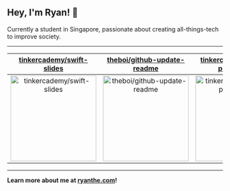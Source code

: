 ## Hey, I'm Ryan! 👋

Currently a student in Singapore, passionate about creating all-things-tech to improve society.

---

| [tinkercademy/swift-slides](https://github.com/tinkercademy/swift-slides) | [theboi/github-update-readme](https://github.com/theboi/github-update-readme) | [tinkercademy/phaser-pong-game](https://github.com/tinkercademy/phaser-pong-game) |
| :-: | :-: | :-: |
| <a href="https://github.com/tinkercademy/swift-slides"><img src="https://github.com/theboi/theboi/raw/main/DISPLAY.jpg" alt="tinkercademy/swift-slides" title="tinkercademy/swift-slides" width="200" height="200"></a> | <a href="https://github.com/theboi/github-update-readme"><img src="https://github.com/theboi/github-update-readme/raw/main/DISPLAY.jpg" alt="theboi/github-update-readme" title="theboi/github-update-readme" width="200" height="200"></a> | <a href="https://github.com/tinkercademy/phaser-pong-game"><img src="https://github.com/theboi/theboi/raw/main/DISPLAY.jpg" alt="tinkercademy/phaser-pong-game" title="tinkercademy/phaser-pong-game" width="200" height="200"></a> |



---

**Learn more about me at [ryanthe.com](https://www.ryanthe.com)!**